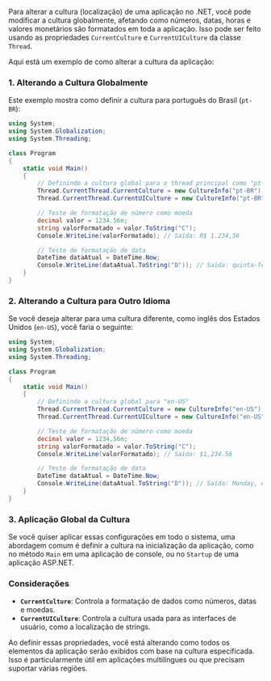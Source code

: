 Para alterar a cultura (localização) de uma aplicação no .NET, você pode modificar a cultura globalmente, afetando como números, datas, horas e valores monetários são formatados em toda a aplicação. Isso pode ser feito usando as propriedades `CurrentCulture` e `CurrentUICulture` da classe `Thread`.

Aqui está um exemplo de como alterar a cultura da aplicação:

### 1. Alterando a Cultura Globalmente

Este exemplo mostra como definir a cultura para português do Brasil (`pt-BR`):

```csharp
using System;
using System.Globalization;
using System.Threading;

class Program
{
    static void Main()
    {
        // Definindo a cultura global para o thread principal como "pt-BR"
        Thread.CurrentThread.CurrentCulture = new CultureInfo("pt-BR");
        Thread.CurrentThread.CurrentUICulture = new CultureInfo("pt-BR");

        // Teste de formatação de número como moeda
        decimal valor = 1234.56m;
        string valorFormatado = valor.ToString("C");
        Console.WriteLine(valorFormatado); // Saída: R$ 1.234,56

        // Teste de formatação de data
        DateTime dataAtual = DateTime.Now;
        Console.WriteLine(dataAtual.ToString("D")); // Saída: quinta-feira, 19 de agosto de 2024
    }
}
```

### 2. Alterando a Cultura para Outro Idioma

Se você deseja alterar para uma cultura diferente, como inglês dos Estados Unidos (`en-US`), você faria o seguinte:

```csharp
using System;
using System.Globalization;
using System.Threading;

class Program
{
    static void Main()
    {
        // Definindo a cultura global para "en-US"
        Thread.CurrentThread.CurrentCulture = new CultureInfo("en-US");
        Thread.CurrentThread.CurrentUICulture = new CultureInfo("en-US");

        // Teste de formatação de número como moeda
        decimal valor = 1234.56m;
        string valorFormatado = valor.ToString("C");
        Console.WriteLine(valorFormatado); // Saída: $1,234.56

        // Teste de formatação de data
        DateTime dataAtual = DateTime.Now;
        Console.WriteLine(dataAtual.ToString("D")); // Saída: Monday, August 19, 2024
    }
}
```

### 3. Aplicação Global da Cultura

Se você quiser aplicar essas configurações em todo o sistema, uma abordagem comum é definir a cultura na inicialização da aplicação, como no método `Main` em uma aplicação de console, ou no `Startup` de uma aplicação ASP.NET.

### Considerações

- **`CurrentCulture`**: Controla a formatação de dados como números, datas e moedas.
- **`CurrentUICulture`**: Controla a cultura usada para as interfaces de usuário, como a localização de strings.

Ao definir essas propriedades, você está alterando como todos os elementos da aplicação serão exibidos com base na cultura especificada. Isso é particularmente útil em aplicações multilíngues ou que precisam suportar várias regiões.